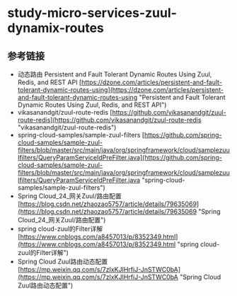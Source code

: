 # study-micro-services-zuul-dynamix-routes #

## 参考链接 ##
- 动态路由 Persistent and Fault Tolerant Dynamic Routes Using Zuul, Redis, and REST API [https://dzone.com/articles/persistent-and-fault-tolerant-dynamic-routes-using](https://dzone.com/articles/persistent-and-fault-tolerant-dynamic-routes-using "Persistent and Fault Tolerant Dynamic Routes Using Zuul, Redis, and REST API")
- vikasanandgit/zuul-route-redis [https://github.com/vikasanandgit/zuul-route-redis](https://github.com/vikasanandgit/zuul-route-redis "vikasanandgit/zuul-route-redis")
- spring-cloud-samples/sample-zuul-filters [https://github.com/spring-cloud-samples/sample-zuul-filters/blob/master/src/main/java/org/springframework/cloud/samplezuulfilters/QueryParamServiceIdPreFilter.java](https://github.com/spring-cloud-samples/sample-zuul-filters/blob/master/src/main/java/org/springframework/cloud/samplezuulfilters/QueryParamServiceIdPreFilter.java "spring-cloud-samples/sample-zuul-filters")
- Spring Cloud_24_网关Zuul/路由配置 [https://blog.csdn.net/zhaozao5757/article/details/79635069](https://blog.csdn.net/zhaozao5757/article/details/79635069 "Spring Cloud_24_网关Zuul/路由配置")
- spring cloud-zuul的Filter详解 [https://www.cnblogs.com/a8457013/p/8352349.html](https://www.cnblogs.com/a8457013/p/8352349.html "spring cloud-zuul的Filter详解")
- Spring Cloud Zuul路由动态配置 [https://mp.weixin.qq.com/s/7zIxKJIHrfiJ-JnSTWC0bA](https://mp.weixin.qq.com/s/7zIxKJIHrfiJ-JnSTWC0bA "Spring Cloud Zuul路由动态配置")
